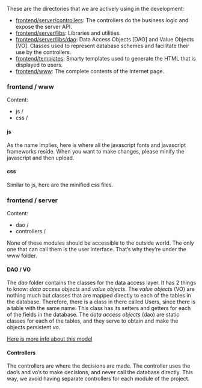 These are the directories that we are actively using in the development:

- [frontend/server/controllers](https://github.com/kylelobo/The-Documentation-Compendium/tree/master/frontend/server/controllers): The controllers do the business logic and expose the server API.
- [frontend/server/libs](https://github.com/The-Documentation-Compendium/tree/master/frontend/server/libs): Libraries and utilities.
- [frontend/server/libs/dao](https://github.com/The-Documentation-Compendium/tree/master/frontend/server/libs/dao): Data Access Objects \[DAO\] and Value Objects \[VO\]. Classes used to represent database schemes and facilitate their use by the controllers.
- [frontend/templates](https://github.com/The-Documentation-Compendium/tree/master/frontend/templates): Smarty templates used to generate the HTML that is displayed to users.
- [frontend/www](https://github.com/The-Documentation-Compendium/tree/master/frontend/www): The complete contents of the Internet page.

### frontend / www

Content:

- js /
- css /

#### js

As the name implies, here is where all the javascript fonts and javascript frameworks reside. When you want to make changes, please minify the javascript and then upload.

#### css

Similar to js, here are the minified css files.

### frontend / server

Content:

- dao /
- controllers /

None of these modules should be accessible to the outside world. The only one that can call them is the user interface. That’s why they’re under the www folder.

#### DAO / VO

The _dao_ folder contains the classes for the data access layer. It has 2 things to know: _data access objects_ and _value objects_. The _value objects_ (VO) are nothing much but classes that are mapped directly to each of the tables in the database. Therefore, there is a class in there called Users, since there is a table with the same name. This class has its setters and getters for each of the fields in the database. The _data access objects_ (dao) are static classes for each of the tables, and they serve to obtain and make the objects persistent _vo_.

[Here is more info about this model](http://www.ibm.com/developerworks/java/library/j-dao/)

#### Controllers

The controllers are where the decisions are made. The controller uses the dao’s and vo’s to make decisions, and never call the database directly. This way, we avoid having separate controllers for each module of the project.
